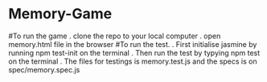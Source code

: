 # Memory-Game
#To run the game
. clone the repo to your local computer
. open memory.html file in the browser 
#To run the test.
. First initialise jasmine by running npm test-init on the terminal
. Then run the test by typying npm test on the terminal
. The files for testings is memory.test.js and the specs is on spec/memory.spec.js
